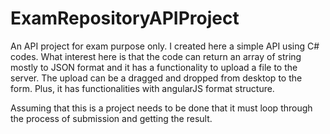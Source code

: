 # ExamRepositoryAPIProject
An API project for exam purpose only.
I created here a simple API using C# codes.
What interest here is that the code can return an array of string mostly to JSON format and it has a functionality to upload a file to the server. The upload can be a dragged and dropped from desktop to the form. Plus, it has functionalities with angularJS format structure.

Assuming that this is a project needs to be done that it must loop through the process of submission and getting the result. 

